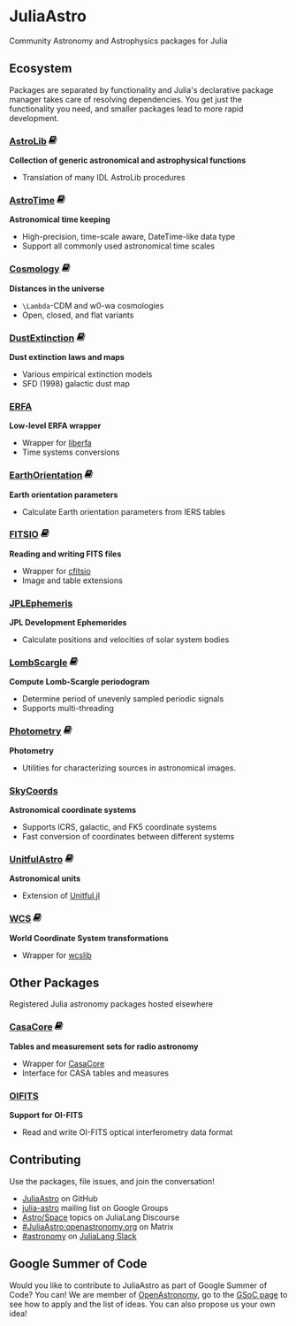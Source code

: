 # JuliaAstro

Community Astronomy and Astrophysics packages for Julia

## Ecosystem
Packages are separated by functionality and Julia's declarative package manager takes care of resolving dependencies. You get just the functionality you need, and smaller packages lead to more rapid development.

### [AstroLib](https://github.com/JuliaAstro/astrolib.jl) [![](assets/book.png)](https://juliaastro.github.io/AstroLib.jl/stable/)
**Collection of generic astronomical and astrophysical functions**

- Translation of many IDL AstroLib procedures

### [AstroTime](https://github.com/JuliaAstro/AstroTime.jl) [![](assets/book.png)](https://juliaastro.github.io/AstroTime.jl/stable/)
**Astronomical time keeping**

- High-precision, time-scale aware, DateTime-like data type
- Support all commonly used astronomical time scales

### [Cosmology](https://github.com/JuliaAstro/Cosmology.jl) [![](assets/book.png)](https://juliaastro.github.io/Cosmology.jl/stable/)
**Distances in the universe**

- ``\Lambda``-CDM and w0-wa cosmologies
- Open, closed, and flat variants


### [DustExtinction](https://github.com/JuliaAstro/DustExtinction.jl) [![](assets/book.png)](https://juliaastro.github.io/DustExtinction.jl/stable/)
**Dust extinction laws and maps**

- Various empirical extinction models
- SFD (1998) galactic dust map

### [ERFA](https://github.com/JuliaAstro/ERFA.jl)
**Low-level ERFA wrapper**

- Wrapper for [liberfa](https://github.com/liberfa/erfa)
- Time systems conversions


### [EarthOrientation](https://github.com/JuliaAstro/EarthOrientation.jl) [![](assets/book.png)](https://juliaastro.github.io/EarthOrientation.jl/stable/)
**Earth orientation parameters**

- Calculate Earth orientation parameters from IERS tables

### [FITSIO](https://github.com/JuliaAstro/FITSIO.jl) [![](assets/book.png)](https://juliaastro.github.io/FITSIO.jl/stable/)
**Reading and writing FITS files**

- Wrapper for [cfitsio](https://heasarc.gsfc.nasa.gov/fitsio/)
- Image and table extensions

### [JPLEphemeris](https://github.com/JuliaAstro/JPLEphemeris.jl)
**JPL Development Ephemerides**

- Calculate positions and velocities of solar system bodies

### [LombScargle](https://github.com/JuliaAstro/LombScargle.jl) [![](assets/book.png)](https://juliaastro.github.io/LombScargle.jl/stable/)
**Compute Lomb-Scargle periodogram**

- Determine period of unevenly sampled periodic signals
- Supports multi-threading

### [Photometry](https://github.com/JuliaAstro/Photometry.jl) [![](assets/book.png)](https://juliaastro.github.io/Photometry.jl/stable/)
**Photometry**

- Utilities for characterizing sources in astronomical images.

### [SkyCoords](https://github.com/JuliaAstro/SkyCoords.jl)
**Astronomical coordinate systems**

- Supports ICRS, galactic, and FK5 coordinate systems
- Fast conversion of coordinates between different systems

### [UnitfulAstro](https://github.com/JuliaAstro/UnitfulAstro.jl) [![](assets/book.png)](https://juliaastro.github.io/UnitfulAstro.jl/stable/)
**Astronomical units**

- Extension of [Unitful.jl](https://github.com/painterqubits/unitful.jl)

### [WCS](https://github.com/JuliaAstro/WCS.jl) [![](assets/book.png)](https://juliaastro.github.io/WCS.jl/stable/)
**World Coordinate System transformations**

- Wrapper for [wcslib](https://www.atnf.csiro.au/people/mcalabre/WCS/wcslib/)

## Other Packages

Registered Julia astronomy packages hosted elsewhere

### [CasaCore](https://github.com/mweastwood/CasaCore.jl) [![](assets/book.png)](http://mweastwood.info/CasaCore.jl/stable/)
**Tables and measurement sets for radio astronomy**
- Wrapper for [CasaCore](http://casacore.github.io/casacore/)
- Interface for CASA tables and measures

### [OIFITS](https://github.com/emmt/OIFITS.jl)
**Support for OI-FITS**
- Read and write OI-FITS optical interferometry data format

## Contributing

Use the packages, file issues, and join the conversation!

- [JuliaAstro](https://github.com/juliaastro) on GitHub
- [julia-astro](https://groups.google.com/forum/#!forum/julia-astro) mailing list on Google Groups
- [Astro/Space](https://discourse.julialang.org/c/domain/astro) topics on JuliaLang Discourse
- [#JuliaAstro:openastronomy.org](https://riot.im/app/#/room/#JuliaAstro:openastronomy.org) on Matrix
- [#astronomy](slack://channel?id=CMXU6SD7V&team=T68168MUP) on [JuliaLang Slack](https://slackinvite.julialang.org/)

## Google Summer of Code
Would you like to contribute to JuliaAstro as part of Google Summer of Code? You can! We are member of [OpenAstronomy](https://openastronomy.org), go to the [GSoC page](https://openastronomy.org/gsoc/) to see how to apply and the list of ideas. You can also propose us your own idea!
